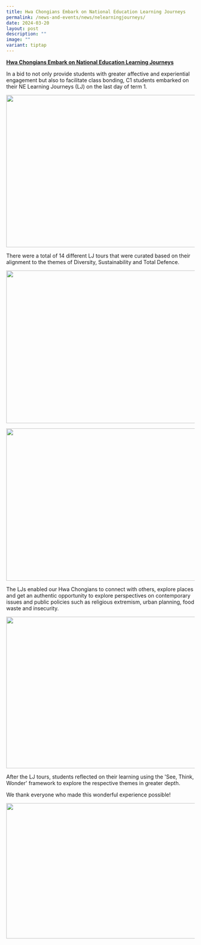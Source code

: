 ```yaml
---
title: Hwa Chongians Embark on National Education Learning Journeys
permalink: /news-and-events/news/nelearningjourneys/
date: 2024-03-20
layout: post
description: ""
image: ""
variant: tiptap
---
```

<p><strong><u>Hwa Chongians Embark on National Education Learning Journeys</u></strong>
</p>
<p>In a bid to not only provide students with greater affective and experiential
engagement but also to facilitate class bonding, C1 students embarked on
their NE Learning Journeys (LJ) on the last day of term 1.&nbsp;</p>
<div class="isomer-image-wrapper">
<img style="margin-left:0px;margin-top:0px;" height="407" width="544" src="https://lh7-us.googleusercontent.com/kvlrllRQatL5kGeFgjXmeL91-E8vbKSrfASbfXeGntvzUhw5NlYpOH2y_0uqW8bGIaOl5mLx7KHyWHxnF6hqgY6rPCDY6lvcjzX9q6hsulhmFAwU9gy6tdK5i4oVyjkBc6Dh0yz_2xLrMbYj5I1npQs">
</div>
<p>There were a total of 14 different LJ tours that were curated based on
their alignment to the themes of Diversity, Sustainability and Total Defence.</p>
<div class="isomer-image-wrapper">
<img style="margin-left:0px;margin-top:0px;" height="408" width="544" src="https://lh7-us.googleusercontent.com/Ta_Yv6mA6ws7Fam5K07zP24x_cU2K8HLtENVnlaYGeZZRQE7Yw1Stg5E-U8uYu-tDekd8848078n-FZMPwI-kiCt-9_W1n5SUau7EtnD8S6ZZqIs7l3tUL5twiFuU07DeYfoVd0giFLcn2OuyT1wCMs">
</div>
<p></p>
<div class="isomer-image-wrapper">
<img style="margin-left:0px;margin-top:0px;" height="407" width="544" src="https://lh7-us.googleusercontent.com/-g3WUvrncAjUYwphurt_8cTmh1OsSafWeTmIJD_68zNfvxJ14IfHz3bXXvHXbEEYXoYbjl4rkYIj4ilo0m-L88lIlcdeURNaYeZx83mJNxHVW8TMDVHf2MvIcK0afdT1fcVS9EcT7XrYg2qhsha3NU4">
</div>
<p>The LJs enabled our Hwa Chongians to connect with others, explore places
and get an authentic opportunity to explore perspectives on contemporary
issues and public policies such as religious extremism, urban planning,
food waste and insecurity.</p>
<div class="isomer-image-wrapper">
<img style="margin-left:0px;margin-top:0px;" height="405" width="541" src="https://lh7-us.googleusercontent.com/wBjsu0NDp9iYfN-hsOFkohnM-mkS9WgF0ts1ShfVddtsOdCcwM-52t28YYdcqWvJGiZjosGZe03shNwdWWPUPpJJAntILKjH5cRVaee_o07va-0ZcEp6fpO3aRPy0rR2GFIjB6N1q7ew-7TksVPqKlw">
</div>
<p>After the LJ tours, students reflected on their learning using the 'See,
Think, Wonder' framework to explore the respective themes in greater depth.&nbsp;</p>
<p>We thank everyone who made this wonderful experience possible!</p>
<div class="isomer-image-wrapper">
<img style="margin-left:0px;margin-top:0px;" height="362" width="544" src="https://lh7-us.googleusercontent.com/hXfHvMftXg6BzMD2tv8NulePIHRJmerv1NsALzIxleGZ4shV8cn7nK7pFwSeqWW6k0RfUSwO8bejOROdjc2c5VreybeLo44WzqILAQdR6QSMJX8Q90Klf7NYCgONYycx9KIj153R1BIJOsqiIgAn1dY">
</div>
<p>
<br>
</p>
<p></p>
<p>
<br>
</p>